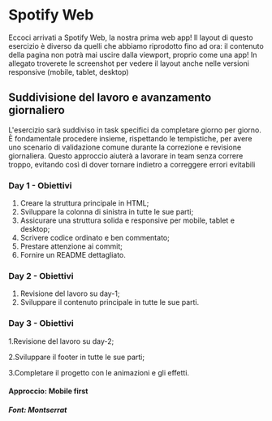 # Spotify Web

Eccoci arrivati a Spotify Web, la nostra prima web app!
Il layout di questo esercizio è diverso da quelli che abbiamo riprodotto fino ad ora: il contenuto della pagina non potrà mai uscire dalla viewport, proprio come una app!
In allegato troverete le screenshot per vedere il layout anche nelle versioni responsive (mobile, tablet, desktop)

## Suddivisione del lavoro e avanzamento giornaliero

L'esercizio sarà suddiviso in task specifici da completare giorno per giorno. È fondamentale procedere insieme, rispettando le tempistiche, per avere uno scenario di validazione comune durante la correzione e revisione giornaliera. Questo approccio aiuterà a lavorare in team senza correre troppo, evitando così di dover tornare indietro a correggere errori evitabili

### Day 1 - Obiettivi

1. Creare la struttura principale in HTML;
2. Sviluppare la colonna di sinistra in tutte le sue parti;
3. Assicurare una struttura solida e responsive per mobile, tablet e desktop;
4. Scrivere codice ordinato e ben commentato;
5. Prestare attenzione ai commit;
6. Fornire un README dettagliato.

### Day 2 - Obiettivi

1. Revisione del lavoro su day-1;
2. Sviluppare il contenuto principale in tutte le sue parti.

### Day 3 - Obiettivi

1.Revisione del lavoro su day-2;

2.Sviluppare il footer in tutte le sue parti;

3.Completare il progetto con le animazioni e gli effetti.

#### Approccio: Mobile first

##### Font: Montserrat